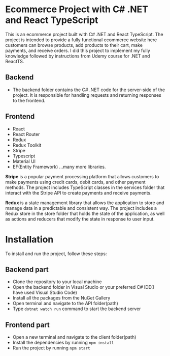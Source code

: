 # Ecommerce Project with C# .NET and React TypeScript

This is an ecommerce project built with C# .NET and React TypeScript. The project is intended to provide a fully functional ecommerce website 
here customers can browse products, add products to their cart, make payments, and receive orders. I did this project to implement my fully knowledge followed by
instructions from Udemy course for .NET and ReactTS.

## Backend
- The backend folder contains the C# .NET code for the server-side of the project. It is responsible for handling requests and returning responses to the frontend.

## Frontend
- React
- React Router
- Redux
- Redux Toolkit
- Stripe
- Typescript
- Material UI
- EF(Entity Framework)
...many more libraries.


**Stripe** is a popular payment processing platform that allows customers to make payments using credit cards, debit cards, and other payment methods. 
The project includes TypeScript classes in the services folder that interact with the Stripe API to create payments and receive payments.

**Redux** is a state management library that allows the application to store and manage data in a predictable and consistent way. 
The project includes a Redux store in the store folder that holds the state of the application, as well as actions and reducers that modify the state in response to user input.

# Installation
To install and run the project, follow these steps:

## Backend part
- Clone the repository to your local machine
- Open the backend folder in Visual Studio or your preferred C# IDE(I have used Visual Studio Code)
- Install all the packages from the NuGet Gallery
- Open terminal and navigate to the API folder(path)
- Type `dotnet watch run` command to start the backend server 

## Frontend part
- Open a new terminal and navigate to the client folder(path) 
- Install the dependencies by running `npm install`
- Run the project by running `npm start`
